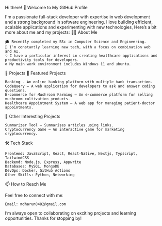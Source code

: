 Hi there! 👋 Welcome to My GitHub Profile

I'm a passionate full-stack developer with expertise in web development and a strong background in software engineering. I love building efficient, scalable applications and experimenting with new technologies, Here’s a bit more about me and my projects:
👨‍💻 About Me

    🎓 Recently completed my BSc in Computer Science and Engineering.
    🌱 I’m constantly learning new tech, with a focus on combination web and AI.
    💡 I have a particular interest in creating healthcare applications and productivity tools for developers.
    ⚙️ My main work environment includes Windows 11 and ubuntu.

🔧 Projects
🚀 Featured Projects

    Banking - An online banking platform with multiple bank transaction.
    CodeQuery – A web application for developers to ask and answer coding questions.
    E-commerce for Mushroom Farming – An e-commerce platform for selling mushroom cultivation products.
    Healthcare Appointment System – A web app for managing patient-doctor appointments.

🌱 Other Interesting Projects

    Summarizer Tool – Summarizes articles using links.
    Cryptocurrency Game – An interactive game for marketing cryptocurrency.

🛠 Tech Stack

    Frontend: JavaScript, React, React-Native, Nextjs, Typscript, TailwindCSS
    Backend: Node.js, Express, Appwrite
    Databases: MySQL, MongoDB
    DevOps: Docker, GitHub Actions
    Other Skills: Python, Networking

📫 How to Reach Me

Feel free to connect with me:

    
    Email: mdharun0482@gmail.com

I’m always open to collaborating on exciting projects and learning opportunities. Thanks for stopping by!
